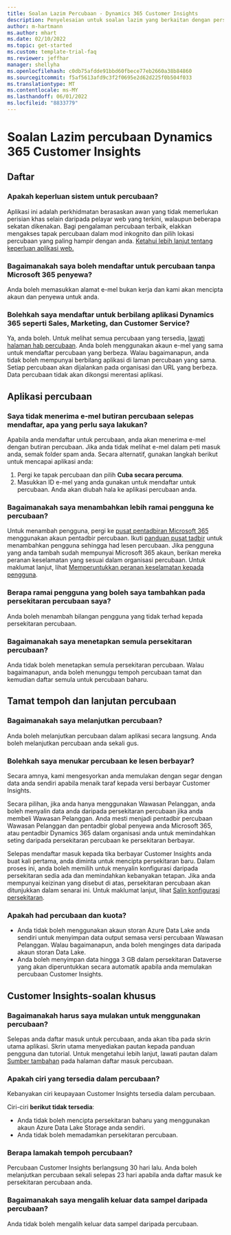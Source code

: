 ```yaml
---
title: Soalan Lazim Percubaan - Dynamics 365 Customer Insights
description: Penyelesaian untuk soalan lazim yang berkaitan dengan persediaan dan pengurusan percubaan Customer Insights. Ketahui cara menyelesaikan isu platform dan isu khusus aplikasi.
author: m-hartmann
ms.author: mhart
ms.date: 02/10/2022
ms.topic: get-started
ms.custom: template-trial-faq
ms.reviewer: jeffhar
manager: shellyha
ms.openlocfilehash: c0db75afdde91bbd60fbece77eb2660a38b84860
ms.sourcegitcommit: f5af5613afd9c3f2f0695e2d62d225f0b504f033
ms.translationtype: MT
ms.contentlocale: ms-MY
ms.lasthandoff: 06/01/2022
ms.locfileid: "8833779"
---
```

# <a name="dynamics-365-customer-insights-trial-faq"></a>Soalan Lazim percubaan Dynamics 365 Customer Insights

## <a name="sign-up"></a>Daftar

### <a name="what-are-the-system-requirements-for-the-trial"></a>Apakah keperluan sistem untuk percubaan?

Aplikasi ini adalah perkhidmatan berasaskan awan yang tidak memerlukan perisian khas selain daripada pelayar web yang terkini, walaupun beberapa sekatan dikenakan. Bagi pengalaman percubaan terbaik, elakkan mengakses tapak percubaan dalam mod inkognito dan pilih lokasi percubaan yang paling hampir dengan anda. [Ketahui lebih lanjut tentang keperluan aplikasi web.](/power-platform/admin/web-application-requirements)

### <a name="how-do-i-sign-up-for-the-trial-without-a-microsoft-365-tenant"></a>Bagaimanakah saya boleh mendaftar untuk percubaan tanpa Microsoft 365 penyewa?

Anda boleh memasukkan alamat e-mel bukan kerja dan kami akan mencipta akaun dan penyewa untuk anda.

### <a name="can-i-sign-up-for-multiple-dynamics-365-apps-such-as-sales-marketing-and-customer-service"></a>Bolehkah saya mendaftar untuk berbilang aplikasi Dynamics 365 seperti Sales, Marketing, dan Customer Service?

Ya, anda boleh. Untuk melihat semua percubaan yang tersedia, [lawati halaman hab percubaan](https://dynamics.microsoft.com/dynamics-365-free-trial). Anda boleh menggunakan akaun e-mel yang sama untuk mendaftar percubaan yang berbeza. Walau bagaimanapun, anda tidak boleh mempunyai berbilang aplikasi di laman percubaan yang sama. Setiap percubaan akan dijalankan pada organisasi dan URL yang berbeza. Data percubaan tidak akan dikongsi merentasi aplikasi.

## <a name="trial-app"></a>Aplikasi percubaan

### <a name="i-didnt-receive-the-trial-details-email-after-signing-up-what-should-i-do"></a>Saya tidak menerima e-mel butiran percubaan selepas mendaftar, apa yang perlu saya lakukan?

Apabila anda mendaftar untuk percubaan, anda akan menerima e-mel dengan butiran percubaan. Jika anda tidak melihat e-mel dalam peti masuk anda, semak folder spam anda. Secara alternatif, gunakan langkah berikut untuk mencapai aplikasi anda:

1. Pergi ke tapak percubaan dan pilih **Cuba secara percuma**.
1. Masukkan ID e-mel yang anda gunakan untuk mendaftar untuk percubaan. Anda akan diubah hala ke aplikasi percubaan anda.

### <a name="how-do-i-add-more-users-to-a-trial"></a>Bagaimanakah saya menambahkan lebih ramai pengguna ke percubaan?

Untuk menambah pengguna, pergi ke [pusat pentadbiran Microsoft 365](https://admin.microsoft.com) menggunakan akaun pentadbir percubaan. Ikuti [panduan pusat tadbir](/microsoft-365/admin/add-users/add-users) untuk menambahkan pengguna sehingga had lesen percubaan. Jika pengguna yang anda tambah sudah mempunyai Microsoft 365 akaun, berikan mereka peranan keselamatan yang sesuai dalam organisasi percubaan. Untuk maklumat lanjut, lihat [Memperuntukkan peranan keselamatan kepada pengguna](/power-platform/admin/create-users-assign-online-security-roles#assign-a-security-role-to-a-user).

### <a name="how-many-users-can-i-add-to-my-trial-environment"></a>Berapa ramai pengguna yang boleh saya tambahkan pada persekitaran percubaan saya?

Anda boleh menambah bilangan pengguna yang tidak terhad kepada persekitaran percubaan.

### <a name="how-do-i-reset-the-trial-environment"></a>Bagaimanakah saya menetapkan semula persekitaran percubaan?

Anda tidak boleh menetapkan semula persekitaran percubaan. Walau bagaimanapun, anda boleh menunggu tempoh percubaan tamat dan kemudian daftar semula untuk percubaan baharu.

## <a name="trial-expiration-and-extension"></a>Tamat tempoh dan lanjutan percubaan

### <a name="how-do-i-extend-the-trial"></a>Bagaimanakah saya melanjutkan percubaan?

Anda boleh melanjutkan percubaan dalam aplikasi secara langsung. Anda boleh melanjutkan percubaan anda sekali gus.

### <a name="can-i-convert-the-trial-to-a-paid-license"></a>Bolehkah saya menukar percubaan ke lesen berbayar?

Secara amnya, kami mengesyorkan anda memulakan dengan segar dengan data anda sendiri apabila menaik taraf kepada versi berbayar Customer Insights. 

Secara pilihan, jika anda hanya menggunakan Wawasan Pelanggan, anda boleh menyalin data anda daripada persekitaran percubaan jika anda membeli Wawasan Pelanggan. Anda mesti menjadi pentadbir percubaan Wawasan Pelanggan dan pentadbir global penyewa anda Microsoft 365, atau pentadbir Dynamics 365 dalam organisasi anda untuk memindahkan seting daripada persekitaran percubaan ke persekitaran berbayar.

Selepas mendaftar masuk kepada tika berbayar Customer Insights anda buat kali pertama, anda diminta untuk mencipta persekitaran baru. Dalam proses ini, anda boleh memilih untuk menyalin konfigurasi daripada persekitaran sedia ada dan memindahkan kebanyakan tetapan. Jika anda mempunyai keizinan yang disebut di atas, persekitaran percubaan akan ditunjukkan dalam senarai ini. Untuk maklumat lanjut, lihat [Salin konfigurasi persekitaran](create-environment.md#copy-the-environment-configuration).

### <a name="what-are-the-trial-limits-and-quotas"></a>Apakah had percubaan dan kuota?

- Anda tidak boleh menggunakan akaun storan Azure Data Lake anda sendiri untuk menyimpan data output semasa versi percubaan Wawasan Pelanggan. Walau bagaimanapun, anda boleh menginges data daripada akaun storan Data Lake.
- Anda boleh menyimpan data hingga 3 GB dalam persekitaran Dataverse yang akan diperuntukkan secara automatik apabila anda memulakan percubaan Customer Insights.

## <a name="customer-insights-specific-questions"></a>Customer Insights-soalan khusus

### <a name="how-do-i-start-using-the-trial"></a>Bagaimanakah harus saya mulakan untuk menggunakan percubaan?

Selepas anda daftar masuk untuk percubaan, anda akan tiba pada skrin utama aplikasi. Skrin utama menyediakan pautan kepada panduan pengguna dan tutorial. Untuk mengetahui lebih lanjut, lawati pautan dalam [Sumber tambahan](trial-signup.md#additional-resources) pada halaman daftar masuk percubaan.

### <a name="what-features-are-available-in-the-trial"></a>Apakah ciri yang tersedia dalam percubaan?

Kebanyakan ciri keupayaan Customer Insights tersedia dalam percubaan.

Ciri-ciri **berikut tidak tersedia**:

- Anda tidak boleh mencipta persekitaran baharu yang menggunakan akaun Azure Data Lake Storage anda sendiri.
- Anda tidak boleh memadamkan persekitaran percubaan.

### <a name="how-long-does-the-trial-last"></a>Berapa lamakah tempoh percubaan?

Percubaan Customer Insights berlangsung 30 hari lalu. Anda boleh melanjutkan percubaan sekali selepas 23 hari apabila anda daftar masuk ke persekitaran percubaan anda.

### <a name="how-do-i-remove-sample-data-from-the-trial"></a>Bagaimanakah saya mengalih keluar data sampel daripada percubaan?

Anda tidak boleh mengalih keluar data sampel daripada percubaan.
